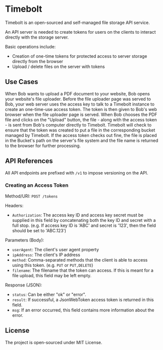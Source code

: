 # Timebolt

Timebolt is an open-sourced and self-managed file storage API service.

An API server is needed to create tokens for users on the clients to interact directly with the storage server.

Basic operations include:

  - Creation of one-time tokens for protected access to server storage directly from the browser
  - Upload / delete files on the server with tokens

## Use Cases

When Bob wants to upload a PDF document to your website, Bob opens your website's file uploader. Before the file uploader page was served to Bob,
your web server uses the access key to talk to a Timebolt instance to create an one-time-use access token. The token is then given to Bob's web browser
when the file uploader page is served. When Bob chooses the PDF file and clicks on the "Upload" button, the file - along with the access token - is sent from
Bob's computer directly to Timebolt. Timebolt will check to ensure that the token was created to put a file in the corresponding bucket managed by Timebolt. If
the access token checks out fine, the file is placed in the Bucket's path on the server's file system and the file name is returned to the browser for further processing.

## API References

All API endpoints are prefixed with `/v1` to impose versioning on the API.

### Creating an Access Token

Method/URI: `POST /tokens`

Headers:

- `Authorization`: The access key ID and access key secret must be supplied in this field by concatenating both the key ID and secret with a full stop. (e.g. If access key ID is 'ABC' and secret is '123', then the field should be set to 'ABC.123')

Parameters (Body):

- `userAgent`: The client's user agent property
- `ipAddress`: The client's IP address
- `method`: Comma-separated methods that the client is able to access using this token. (e.g. `PUT` or `PUT,DELETE`)
- `filename`: The filename that the token can access. If this is meant for a file upload, this field may be left empty.

Response (JSON):

- `status`: Can be either "ok" or "error".
- `result`: If successful, a JsonWebToken access token is returned in this field.
- `msg`: If an error occurred, this field contains more information about the error.

## License

The project is open-sourced under MIT License.
